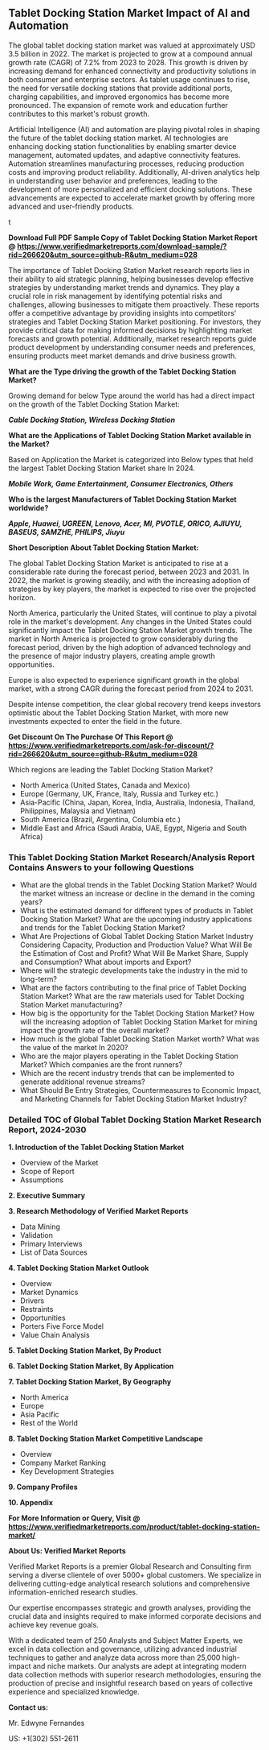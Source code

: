 <h2>Tablet Docking Station Market Impact of AI and Automation</h2><p>The global tablet docking station market was valued at approximately USD 3.5 billion in 2022. The market is projected to grow at a compound annual growth rate (CAGR) of 7.2% from 2023 to 2028. This growth is driven by increasing demand for enhanced connectivity and productivity solutions in both consumer and enterprise sectors. As tablet usage continues to rise, the need for versatile docking stations that provide additional ports, charging capabilities, and improved ergonomics has become more pronounced. The expansion of remote work and education further contributes to this market's robust growth.</p><p>Artificial Intelligence (AI) and automation are playing pivotal roles in shaping the future of the tablet docking station market. AI technologies are enhancing docking station functionalities by enabling smarter device management, automated updates, and adaptive connectivity features. Automation streamlines manufacturing processes, reducing production costs and improving product reliability. Additionally, AI-driven analytics help in understanding user behavior and preferences, leading to the development of more personalized and efficient docking solutions. These advancements are expected to accelerate market growth by offering more advanced and user-friendly products.</p>t</p><p id="" class=""><strong>Download Full PDF Sample Copy of Tablet Docking Station Market Report @ <a href="https://www.verifiedmarketreports.com/download-sample/?rid=266620&utm_source=github-R&utm_medium=028" target="_blank">https://www.verifiedmarketreports.com/download-sample/?rid=266620&utm_source=github-R&utm_medium=028</a></strong></p><p>The importance of&nbsp;Tablet Docking Station Market research reports lies in their ability to aid strategic planning, helping businesses develop effective strategies by understanding market trends and dynamics. They play a crucial role in risk management by identifying potential risks and challenges, allowing businesses to mitigate them proactively. These reports offer a competitive advantage by providing insights into competitors' strategies and Tablet Docking Station Market positioning. For investors, they provide critical data for making informed decisions by highlighting market forecasts and growth potential. Additionally, market research reports guide product development by understanding consumer needs and preferences, ensuring products meet market demands and drive business growth.</p><p><strong>What are the&nbsp;Type driving the growth of the Tablet Docking Station Market?</strong></p><p id="" class="">Growing demand for below Type around the world has had a direct impact on the growth of the Tablet Docking Station Market:</p><em><strong>Cable Docking Station, Wireless Docking Station</strong></em></p><strong>What are the&nbsp;Applications&nbsp;of Tablet Docking Station Market available in the Market?</strong></p><p id="" class="">Based on Application the Market is categorized into Below types that held the largest Tablet Docking Station Market share In 2024.</p><em><strong>Mobile Work, Game Entertainment, Consumer Electronics, Others</strong></em></p><strong>Who is the largest Manufacturers of Tablet Docking Station Market worldwide?</strong></p><p><em><strong>Apple, Huawei, UGREEN, Lenovo, Acer, MI, PVOTLE, ORICO, AJIUYU, BASEUS, SAMZHE, PHILIPS, Jiuyu</strong></em></p><p id="" class=""><strong>Short Description About Tablet Docking Station Market:</strong></p><p>The global Tablet Docking Station Market is anticipated to rise at a considerable rate during the forecast period, between 2023 and 2031. In 2022, the market is growing steadily, and with the increasing adoption of strategies by key players, the market is expected to rise over the projected horizon.</p><p>North America, particularly the United States, will continue to play a pivotal role in the market's development. Any changes in the United States could significantly impact the Tablet Docking Station Market growth trends. The market in North America is projected to grow considerably during the forecast period, driven by the high adoption of advanced technology and the presence of major industry players, creating ample growth opportunities.</p><p>Europe is also expected to experience significant growth in the global market, with a strong CAGR during the forecast period from 2024 to 2031.</p><p>Despite intense competition, the clear global recovery trend keeps investors optimistic about the Tablet Docking Station Market, with more new investments expected to enter the field in the future.</p><p id="" class=""><strong>Get Discount On The Purchase Of This Report @ <a href="https://www.verifiedmarketreports.com/ask-for-discount/?rid=266620&utm_source=github-R&utm_medium=028" target="_blank">https://www.verifiedmarketreports.com/ask-for-discount/?rid=266620&utm_source=github-R&utm_medium=028</a></strong></p>Which regions are leading the Tablet Docking Station Market?</p><ul><li>North America (United States, Canada and Mexico)</li><li>Europe (Germany, UK, France, Italy, Russia and Turkey etc.)</li><li>Asia-Pacific (China, Japan, Korea, India, Australia, Indonesia, Thailand, Philippines, Malaysia and Vietnam)</li><li>South America (Brazil, Argentina, Columbia etc.)</li><li>Middle East and Africa (Saudi Arabia, UAE, Egypt, Nigeria and South Africa)</li></ul><h3 id="" class="">This Tablet Docking Station Market Research/Analysis Report Contains Answers to your following Questions</h3><ul><li>What are the global trends in the Tablet Docking Station Market? Would the market witness an increase or decline in the demand in the coming years?</li><li>What is the estimated demand for different types of products in Tablet Docking Station Market? What are the upcoming industry applications and trends for the Tablet Docking Station Market?</li><li>What Are Projections of Global Tablet Docking Station Market Industry Considering Capacity, Production and Production Value? What Will Be the Estimation of Cost and Profit? What Will Be Market Share, Supply and Consumption? What about imports and Export?</li><li>Where will the strategic developments take the industry in the mid to long-term?</li><li>What are the factors contributing to the final price of Tablet Docking Station Market? What are the raw materials used for Tablet Docking Station Market manufacturing?</li><li>How big is the opportunity for the Tablet Docking Station Market? How will the increasing adoption of Tablet Docking Station Market for mining impact the growth rate of the overall market?</li><li>How much is the global Tablet Docking Station Market worth? What was the value of the market In 2020?</li><li>Who are the major players operating in the Tablet Docking Station Market? Which companies are the front runners?</li><li>Which are the recent industry trends that can be implemented to generate additional revenue streams?</li><li>What Should Be Entry Strategies, Countermeasures to Economic Impact, and Marketing Channels for Tablet Docking Station Market Industry?</li></ul><h3 id="" class="">Detailed TOC of Global Tablet Docking Station Market Research Report, 2024-2030</h3><p id="" class=""><strong>1. Introduction of the Tablet Docking Station Market</strong></p><ul><li>Overview of the Market</li><li>Scope of Report</li><li>Assumptions</li></ul><p id="" class=""><strong>2. Executive Summary</strong></p><p id="" class=""><strong>3. Research Methodology of Verified Market Reports</strong></p><ul><li>Data Mining</li><li>Validation</li><li>Primary Interviews</li><li>List of Data Sources</li></ul><p id="" class=""><strong>4. Tablet Docking Station Market Outlook</strong></p><ul><li>Overview</li><li>Market Dynamics</li><li>Drivers</li><li>Restraints</li><li>Opportunities</li><li>Porters Five Force Model</li><li>Value Chain Analysis</li></ul><p id="" class=""><strong>5. Tablet Docking Station Market, By Product</strong></p><p id="" class=""><strong>6. Tablet Docking Station Market, By Application</strong></p><p id="" class=""><strong>7. Tablet Docking Station Market, By Geography</strong></p><ul><li>North America</li><li>Europe</li><li>Asia Pacific</li><li>Rest of the World</li></ul><p id="" class=""><strong>8. Tablet Docking Station Market Competitive Landscape</strong></p><ul><li>Overview</li><li>Company Market Ranking</li><li>Key Development Strategies</li></ul><p id="" class=""><strong>9. Company Profiles</strong></p><p id="" class=""><strong>10. Appendix</strong></p><p id="" class=""><strong>For More Information or Query, Visit @ <a href="https://www.verifiedmarketreports.com/product/tablet-docking-station-market/" target="_blank">https://www.verifiedmarketreports.com/product/tablet-docking-station-market/</a></strong></p><p id="" class=""><strong>About Us: Verified Market Reports</strong></p><p id="" class="">Verified Market Reports is a premier Global Research and Consulting firm serving a diverse clientele of over 5000+ global customers. We specialize in delivering cutting-edge analytical research solutions and comprehensive information-enriched research studies.</p><p id="" class="">Our expertise encompasses strategic and growth analyses, providing the crucial data and insights required to make informed corporate decisions and achieve key revenue goals.</p><p id="" class="">With a dedicated team of 250 Analysts and Subject Matter Experts, we excel in data collection and governance, utilizing advanced industrial techniques to gather and analyze data across more than 25,000 high-impact and niche markets. Our analysts are adept at integrating modern data collection methods with superior research methodologies, ensuring the production of precise and insightful research based on years of collective experience and specialized knowledge.</p><p id="" class=""><strong>Contact us:</strong></p><p id="" class="">Mr. Edwyne Fernandes</p><p id="" class="">US: +1(302) 551-2611</p>